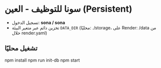 
# سونا للتوظيف - العين (Persistent)

- تسجيل الدخول: **sona / sona**
- تخزين دائم عبر متغير البيئة `DATA_DIR` (محليًا: ./storage، على Render: /data من خلال render.yaml)

## تشغيل محليًا
npm install
npm run init-db
npm start

